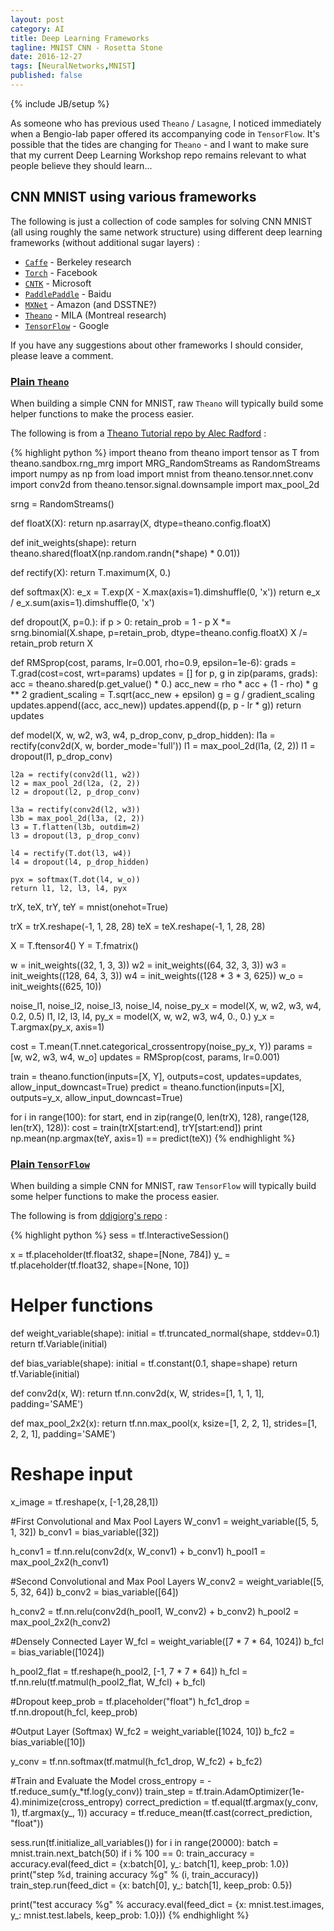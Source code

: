 ```yaml
---
layout: post
category: AI
title: Deep Learning Frameworks
tagline: MNIST CNN - Rosetta Stone
date: 2016-12-27
tags: [NeuralNetworks,MNIST]
published: false
---
```

{% include JB/setup %}


As someone who has previous used ```Theano``` / ```Lasagne```, I noticed immediately
when a Bengio-lab paper offered its accompanying code in ```TensorFlow```.  It's possible 
that the tides are changing for ```Theano``` - and I want to make sure that my
current Deep Learning Workshop repo remains relevant to what people believe they should
learn...


## CNN MNIST using various frameworks

The following is just a collection of code samples for solving CNN MNIST 
(all using roughly the same network structure)
using different deep learning frameworks (without additional sugar layers) : 

*  [```Caffe```](http://caffe.berkeleyvision.org/) - Berkeley research
*  [```Torch```](https://github.com/torch/torch7) - Facebook
*  [```CNTK```](https://github.com/Microsoft/CNTK) - Microsoft
*  [```PaddlePaddle```](https://github.com/PaddlePaddle/Paddle) - Baidu
*  [```MXNet```](https://github.com/dmlc/mxnet) - Amazon (and DSSTNE?)
*  [```Theano```](https://github.com/Theano/Theano) - MILA (Montreal research)
*  [```TensorFlow```](https://github.com/tensorflow/tensorflow) - Google

If you have any suggestions about other frameworks I should consider, please leave a comment.

















### [Plain ```Theano```](https://github.com/Theano/Theano)

When building a simple CNN for MNIST, raw ```Theano``` will typically build some helper functions
to make the process easier.  

The following is from a [Theano Tutorial repo by Alec Radford](https://github.com/Newmu/Theano-Tutorials/blob/master/5_convolutional_net.py) :

{% highlight python %}
import theano
from theano import tensor as T
from theano.sandbox.rng_mrg import MRG_RandomStreams as RandomStreams
import numpy as np
from load import mnist
from theano.tensor.nnet.conv import conv2d
from theano.tensor.signal.downsample import max_pool_2d

srng = RandomStreams()

def floatX(X):
    return np.asarray(X, dtype=theano.config.floatX)

def init_weights(shape):
    return theano.shared(floatX(np.random.randn(*shape) * 0.01))

def rectify(X):
    return T.maximum(X, 0.)

def softmax(X):
    e_x = T.exp(X - X.max(axis=1).dimshuffle(0, 'x'))
    return e_x / e_x.sum(axis=1).dimshuffle(0, 'x')

def dropout(X, p=0.):
    if p > 0:
        retain_prob = 1 - p
        X *= srng.binomial(X.shape, p=retain_prob, dtype=theano.config.floatX)
        X /= retain_prob
    return X

def RMSprop(cost, params, lr=0.001, rho=0.9, epsilon=1e-6):
    grads = T.grad(cost=cost, wrt=params)
    updates = []
    for p, g in zip(params, grads):
        acc = theano.shared(p.get_value() * 0.)
        acc_new = rho * acc + (1 - rho) * g ** 2
        gradient_scaling = T.sqrt(acc_new + epsilon)
        g = g / gradient_scaling
        updates.append((acc, acc_new))
        updates.append((p, p - lr * g))
    return updates

def model(X, w, w2, w3, w4, p_drop_conv, p_drop_hidden):
    l1a = rectify(conv2d(X, w, border_mode='full'))
    l1 = max_pool_2d(l1a, (2, 2))
    l1 = dropout(l1, p_drop_conv)

    l2a = rectify(conv2d(l1, w2))
    l2 = max_pool_2d(l2a, (2, 2))
    l2 = dropout(l2, p_drop_conv)

    l3a = rectify(conv2d(l2, w3))
    l3b = max_pool_2d(l3a, (2, 2))
    l3 = T.flatten(l3b, outdim=2)
    l3 = dropout(l3, p_drop_conv)

    l4 = rectify(T.dot(l3, w4))
    l4 = dropout(l4, p_drop_hidden)

    pyx = softmax(T.dot(l4, w_o))
    return l1, l2, l3, l4, pyx

trX, teX, trY, teY = mnist(onehot=True)

trX = trX.reshape(-1, 1, 28, 28)
teX = teX.reshape(-1, 1, 28, 28)

X = T.ftensor4()
Y = T.fmatrix()

w = init_weights((32, 1, 3, 3))
w2 = init_weights((64, 32, 3, 3))
w3 = init_weights((128, 64, 3, 3))
w4 = init_weights((128 * 3 * 3, 625))
w_o = init_weights((625, 10))

noise_l1, noise_l2, noise_l3, noise_l4, noise_py_x = model(X, w, w2, w3, w4, 0.2, 0.5)
l1, l2, l3, l4, py_x = model(X, w, w2, w3, w4, 0., 0.)
y_x = T.argmax(py_x, axis=1)


cost = T.mean(T.nnet.categorical_crossentropy(noise_py_x, Y))
params = [w, w2, w3, w4, w_o]
updates = RMSprop(cost, params, lr=0.001)

train = theano.function(inputs=[X, Y], outputs=cost, updates=updates, allow_input_downcast=True)
predict = theano.function(inputs=[X], outputs=y_x, allow_input_downcast=True)

for i in range(100):
    for start, end in zip(range(0, len(trX), 128), range(128, len(trX), 128)):
        cost = train(trX[start:end], trY[start:end])
    print np.mean(np.argmax(teY, axis=1) == predict(teX))
{% endhighlight %}





### [Plain ```TensorFlow```](https://www.tensorflow.org/)

When building a simple CNN for MNIST, raw ```TensorFlow``` will typically build some helper functions
to make the process easier.  

The following is from [ddigiorg's repo](https://github.com/ddigiorg/AI-TensorFlow/blob/master/CNN-MNIST/CNN-MNIST.py) :

{% highlight python %}
sess = tf.InteractiveSession()

x  = tf.placeholder(tf.float32, shape=[None, 784])
y_ = tf.placeholder(tf.float32, shape=[None, 10])

# Helper functions
def weight_variable(shape):
  initial = tf.truncated_normal(shape, stddev=0.1)
  return tf.Variable(initial)

def bias_variable(shape):
  initial = tf.constant(0.1, shape=shape)
  return tf.Variable(initial)
  
def conv2d(x, W):
  return tf.nn.conv2d(x, W, strides=[1, 1, 1, 1], padding='SAME')

def max_pool_2x2(x):
  return tf.nn.max_pool(x, ksize=[1, 2, 2, 1],
                        strides=[1, 2, 2, 1], padding='SAME')


# Reshape input
x_image = tf.reshape(x, [-1,28,28,1])

#First Convolutional and Max Pool Layers
W_conv1 = weight_variable([5, 5, 1, 32])
b_conv1 = bias_variable([32])

h_conv1 = tf.nn.relu(conv2d(x, W_conv1) + b_conv1)
h_pool1 = max_pool_2x2(h_conv1)

#Second Convolutional and Max Pool Layers
W_conv2 = weight_variable([5, 5, 32, 64])
b_conv2 = bias_variable([64])

h_conv2 = tf.nn.relu(conv2d(h_pool1, W_conv2) + b_conv2)
h_pool2 = max_pool_2x2(h_conv2)

#Densely Connected Layer
W_fcl = weight_variable([7 * 7 * 64, 1024])
b_fcl = bias_variable([1024])

h_pool2_flat = tf.reshape(h_pool2, [-1, 7 * 7 * 64])
h_fcl = tf.nn.relu(tf.matmul(h_pool2_flat, W_fcl) + b_fcl)

#Dropout
keep_prob = tf.placeholder("float")
h_fc1_drop = tf.nn.dropout(h_fcl, keep_prob)

#Output Layer (Softmax)
W_fc2 = weight_variable([1024, 10])
b_fc2 = bias_variable([10])

y_conv = tf.nn.softmax(tf.matmul(h_fc1_drop, W_fc2) + b_fc2)

#Train and Evaluate the Model
cross_entropy = -tf.reduce_sum(y_*tf.log(y_conv))
train_step = tf.train.AdamOptimizer(1e-4).minimize(cross_entropy)
correct_prediction = tf.equal(tf.argmax(y_conv, 1), tf.argmax(y_, 1))
accuracy = tf.reduce_mean(tf.cast(correct_prediction, "float"))

sess.run(tf.initialize_all_variables())
for i in range(20000):
    batch = mnist.train.next_batch(50)
    if i % 100 == 0:
        train_accuracy = accuracy.eval(feed_dict = {x:batch[0], y_: batch[1], keep_prob: 1.0})
        print("step %d, training accuracy %g" % (i, train_accuracy))
    train_step.run(feed_dict = {x: batch[0], y_: batch[1], keep_prob: 0.5})

print("test accuracy %g" % accuracy.eval(feed_dict = {x: mnist.test.images, y_: mnist.test.labels, keep_prob: 1.0}))
{% endhighlight %}

<!--
Machinarium
dnf install libXt.i686 nss.i686 adwaita-gtk2-theme.i686 libcurl.i686


LIBGL_DEBUG=verbose ./Machinarium 
libGL: Can't open configuration file /home/andrewsm/.drirc: No such file or directory.

libGL: pci id for fd 5: 8086:0a16, driver i965
libGL: OpenDriver: trying /usr/lib/dri/tls/i965_dri.so
libGL: OpenDriver: trying /usr/lib/dri/i965_dri.so
libGL: dlopen /usr/lib/dri/i965_dri.so failed (/usr/lib/dri/i965_dri.so: cannot open shared object file: No such file or directory)
libGL error: unable to load driver: i965_dri.so
libGL error: driver pointer missing
libGL error: failed to load driver: i965

libGL: pci id for fd 5: 8086:0a16, driver i965
libGL: OpenDriver: trying /usr/lib/dri/tls/i965_dri.so
libGL: OpenDriver: trying /usr/lib/dri/i965_dri.so
libGL: dlopen /usr/lib/dri/i965_dri.so failed (/usr/lib/dri/i965_dri.so: cannot open shared object file: No such file or directory)
libGL error: unable to load driver: i965_dri.so
libGL error: driver pointer missing
libGL error: failed to load driver: i965

libGL: OpenDriver: trying /usr/lib/dri/tls/swrast_dri.so
libGL: OpenDriver: trying /usr/lib/dri/swrast_dri.so
libGL: dlopen /usr/lib/dri/swrast_dri.so failed (/usr/lib/dri/swrast_dri.so: cannot open shared object file: No such file or directory)
libGL error: unable to load driver: swrast_dri.so
libGL error: failed to load driver: swrast

## Did not fix any error messages
#dnf install xorg-x11-drv-intel.i686


CrayonPhysicsDeluxe
https://www.rpmfind.net/linux/RPM/fedora/devel/rawhide/i386/s/SDL-1.2.15-22.fc26.i686.html

https://apps.fedoraproject.org/packages/SDL
dnf install https://kojipkgs.fedoraproject.org//packages/SDL/1.2.15/21.fc24/i686/SDL-1.2.15-21.fc24.i686.rpm
dnf install mesa-libGLU.i686

!-->
